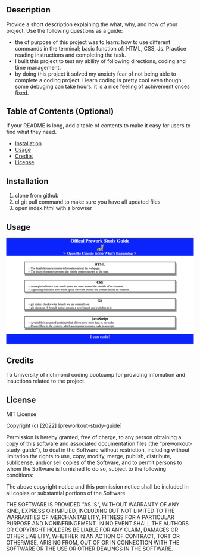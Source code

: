 # <Your-Project-Title>

## Description

Provide a short description explaining the what, why, and how of your project. Use the following questions as a guide:

- the of purpose of this project was to learn: how to use different commands in the terminal; basic function of: HTML, CSS, Js. Practice reading instructions and completing the task.
- I built this project to test my ability of following directions, coding and time management.
- by doing this project it solved my anxiety fear of not being able to complete a coding project. I learn coding is pretty cool even though some debuging can take hours. it is a nice feeling of achivement onces fixed.


## Table of Contents (Optional)

If your README is long, add a table of contents to make it easy for users to find what they need.

- [Installation](#installation)
- [Usage](#usage)
- [Credits](#credits)
- [License](#license)

## Installation

1. clone from github
2. cl git pull command to make sure you have all updated files
3. open index.html with a browser

## Usage


![alt text](assets/img/ss.png)

## Credits

To University of richmond coding bootcamp for providing infomation and insuctions related to the project.

## License

MIT License

Copyright (c) [2022] [preworkout-study-guide]

Permission is hereby granted, free of charge, to any person obtaining a copy
of this software and associated documentation files (the "preworkout-study-guide"), to deal
in the Software without restriction, including without limitation the rights
to use, copy, modify, merge, publish, distribute, sublicense, and/or sell
copies of the Software, and to permit persons to whom the Software is
furnished to do so, subject to the following conditions:

The above copyright notice and this permission notice shall be included in all
copies or substantial portions of the Software.

THE SOFTWARE IS PROVIDED "AS IS", WITHOUT WARRANTY OF ANY KIND, EXPRESS OR
IMPLIED, INCLUDING BUT NOT LIMITED TO THE WARRANTIES OF MERCHANTABILITY,
FITNESS FOR A PARTICULAR PURPOSE AND NONINFRINGEMENT. IN NO EVENT SHALL THE
AUTHORS OR COPYRIGHT HOLDERS BE LIABLE FOR ANY CLAIM, DAMAGES OR OTHER
LIABILITY, WHETHER IN AN ACTION OF CONTRACT, TORT OR OTHERWISE, ARISING FROM,
OUT OF OR IN CONNECTION WITH THE SOFTWARE OR THE USE OR OTHER DEALINGS IN THE
SOFTWARE.




